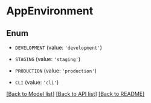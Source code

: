 # AppEnvironment


## Enum

* `DEVELOPMENT` (value: `'development'`)

* `STAGING` (value: `'staging'`)

* `PRODUCTION` (value: `'production'`)

* `CLI` (value: `'cli'`)

[[Back to Model list]](../README.md#documentation-for-models) [[Back to API list]](../README.md#documentation-for-api-endpoints) [[Back to README]](../README.md)


